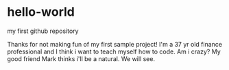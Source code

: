 # hello-world
my first github repository

Thanks for not making fun of my first sample project!
I'm a 37 yr old finance professional and I think i want to teach myself how to code. Am i crazy? My good friend Mark thinks i'll be a natural. We will see.

